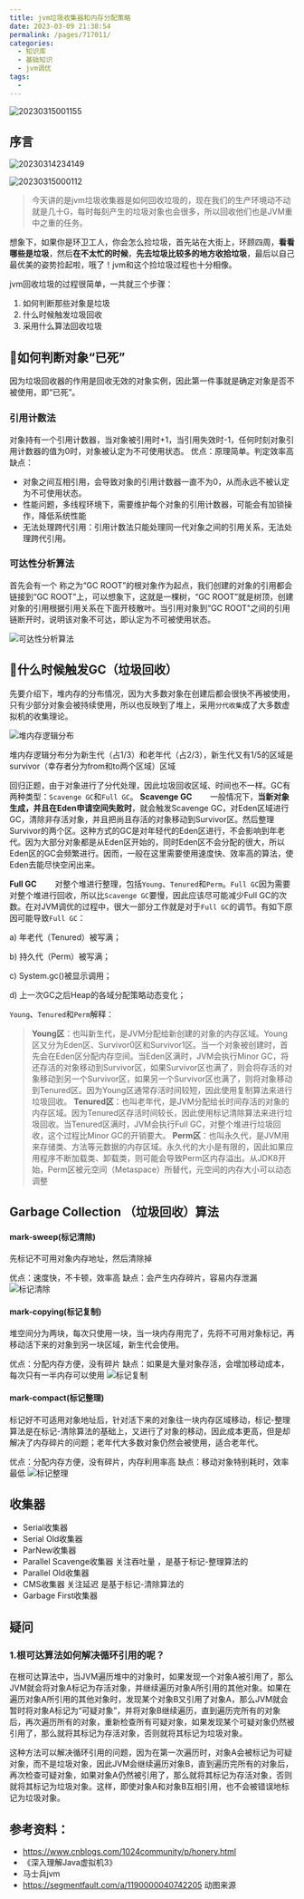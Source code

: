 ```yaml
---
title: jvm垃圾收集器和内存分配策略
date: 2023-03-09 21:38:54
permalink: /pages/717011/
categories:
  - 知识库
  - 基础知识
  - jvm调优
tags:
  - 
---
```





![20230315001155](https://img.ggball.top/picGo/20230315001155.png)
## 序言

![20230314234149](https://img.ggball.top/picGo/20230314234149.png)


![20230315000112](https://img.ggball.top/picGo/20230315000112.png)

>今天讲的是jvm垃圾收集器是如何回收垃圾的，现在我们的生产环境动不动就是几十G，每时每刻产生的垃圾对象也会很多，所以回收他们也是JVM重中之重的任务。

想象下，如果你是环卫工人，你会怎么捡垃圾，首先站在大街上，环顾四周，**看看哪些是垃圾**，然后**在不太忙的时候**，**先去垃圾比较多的地方收拾垃圾**，最后以自己最优美的姿势捡起啦，哦了！jvm和这个捡垃圾过程也十分相像。

jvm回收垃圾的过程很简单，一共就三个步骤：
1. 如何判断那些对象是垃圾
2. 什么时候触发垃圾回收
3. 采用什么算法回收垃圾




## 💠如何判断对象“已死”
因为垃圾回收器的作用是回收无效的对象实例，因此第一件事就是确定对象是否不被使用，即“已死”。

### 引用计数法
对象持有一个引用计数器，当对象被引用时+1，当引用失效时-1，任何时刻对象引用计数器的值为0时，对象被认定为不可使用状态。
优点：原理简单。判定效率高
缺点：
- 对象之间互相引用，会导致对象的引用计数器一直不为0，从而永远不被认定为不可使用状态。
- 性能问题，多线程环境下，需要维护每个对象的引用计数器，可能会有加锁操作，降低系统性能
- 无法处理跨代引用：引用计数法只能处理同一代对象之间的引用关系，无法处理跨代引用。

### 可达性分析算法
首先会有一个 称之为“GC ROOT”的根对象作为起点，我们创建的对象的引用都会链接到“GC ROOT”上，可以想象下，这就是一棵树，“GC ROOT”就是树顶，创建对象的引用根据引用关系在下面开枝散叶。当引用对象到“GC ROOT"之间的引用链断开时，说明该对象不可达，即认定为不可被使用状态。

![可达性分析算法](https://img.ggball.top/picGo/20230313215554.png)


## 🥡什么时候触发GC（垃圾回收）

先要介绍下，堆内存的分布情况，因为大多数对象在创建后都会很快不再被使用，只有少部分对象会被持续使用，所以也反映到了堆上，采用`分代收集`成了大多数虚拟机的收集理论。

![堆内存逻辑分布](https://img.ggball.top/picGo/20230313234128.png)

堆内存逻辑分布分为新生代（占1/3）和老年代（占2/3），新生代又有1/5的区域是survivor（幸存者分为from和to两个区域）区域

回归正题，由于对象进行了分代处理，因此垃圾回收区域、时间也不一样。GC有两种类型：`Scavenge GC`和`Full GC`。
**Scavenge GC**
  一般情况下，**当新对象生成，并且在Eden申请空间失败时**，就会触发Scavenge GC，对Eden区域进行GC，清除非存活对象，并且把尚且存活的对象移动到Survivor区。然后整理Survivor的两个区。这种方式的GC是对年轻代的Eden区进行，不会影响到年老代。因为大部分对象都是从Eden区开始的，同时Eden区不会分配的很大，所以Eden区的GC会频繁进行。因而，一般在这里需要使用速度快、效率高的算法，使Eden去能尽快空闲出来。

**Full GC**
  对整个堆进行整理，包括`Young`、`Tenured`和`Perm`。`Full GC`因为需要对整个堆进行回收，所以比`Scavenge GC`要慢，因此应该尽可能减少Full GC的次数。在对JVM调优的过程中，很大一部分工作就是对于`Full GC`的调节。有如下原因可能导致`Full GC`：

a) 年老代（Tenured）被写满；

b) 持久代（Perm）被写满；

c) System.gc()被显示调用；

d) 上一次GC之后Heap的各域分配策略动态变化；

`Young`、`Tenured`和`Perm`解释：
> **Young区**：也叫新生代，是JVM分配给新创建的对象的内存区域。Young区又分为Eden区、Survivor0区和Survivor1区。当一个对象被创建时，首先会在Eden区分配内存空间。当Eden区满时，JVM会执行Minor GC，将还存活的对象移动到Survivor区，如果Survivor区也满了，则会将存活的对象移动到另一个Survivor区，如果另一个Survivor区也满了，则将对象移动到Tenured区。因为Young区通常存活时间较短，因此使用复制算法来进行垃圾回收。
**Tenured区**：也叫老年代，是JVM分配给长时间存活的对象的内存区域。因为Tenured区存活时间较长，因此使用标记清除算法来进行垃圾回收。当Tenured区满时，JVM会执行Full GC，对整个堆进行垃圾回收，这个过程比Minor GC的开销要大。
**Perm区**：也叫永久代，是JVM用来存储类、方法等元数据的内存区域。永久代的大小是有限的，因此如果应用程序不断加载类、卸载类，则可能会导致Perm区内存溢出。从JDK8开始，Perm区被元空间（Metaspace）所替代，元空间的内存大小可以动态调整


## Garbage Collection （垃圾回收）算法
#### mark-sweep(标记清除) 
先标记不可用对象内存地址，然后清除掉

优点：速度快，不卡顿，效率高
缺点：会产生内存碎片，容易内存泄漏
![标记清除](https://img.ggball.top/picGo/3251302625-0ed25f77aa3994f0.gif)

#### mark-copying(标记复制) 
堆空间分为两块，每次只使用一块，当一块内存用完了，先将不可用对象标记，再移动活下来的对象到另一块区域，新生代会使用。

优点：分配内存方便，没有碎片
缺点：如果是大量对象存活，会增加移动成本，每次只有一半内存可以使用
![标记复制](https://img.ggball.top/picGo/21676771-cc4e56bc791a989e.gif)

#### mark-compact(标记整理)

 标记好不可适用对象地址后，针对活下来的对象往一块内存区域移动，标记-整理算法是在标记-清除算法的基础上，又进行了对象的移动，因此成本更高，但是却解决了内存碎片的问题；老年代大多数对象仍然会被使用，适合老年代。

优点：分配内存方便，没有碎片，内存利用率高
缺点：移动对象特别耗时，效率最低
![标记整理](https://img.ggball.top/picGo/3432439067-4133fb4a38bae6e0.gif)

## 收集器
- Serial收集器
- Serial Old收集器
- ParNew收集器
- Parallel Scavenge收集器 关注吞吐量 ，是基于标记-整理算法的
- Parallel Old收集器
- CMS收集器 关注延迟 是基于标记-清除算法的
- Garbage First收集器




## 疑问
### 1.根可达算法如何解决循环引用的呢？

在根可达算法中，当JVM遍历堆中的对象时，如果发现一个对象A被引用了，那么JVM就会将对象A标记为存活对象，并继续遍历对象A所引用的其他对象。如果在遍历对象A所引用的其他对象时，发现某个对象B又引用了对象A，那么JVM就会暂时将对象A标记为“可疑对象”，并将对象B继续遍历，直到遍历完所有的对象后，再次遍历所有的对象，重新检查所有可疑对象，如果发现某个可疑对象仍然被引用了，那么就将其标记为存活对象，否则就将其标记为垃圾对象。

这种方法可以解决循环引用的问题，因为在第一次遍历时，对象A会被标记为可疑对象，而不是垃圾对象，因此JVM会继续遍历对象B，直到遍历完所有的对象后，再次检查可疑对象，如果对象A仍然被引用了，那么就将其标记为存活对象，否则就将其标记为垃圾对象。这样，即使对象A和对象B互相引用，也不会被错误地标记为垃圾对象。

## 参考资料：
- https://www.cnblogs.com/1024community/p/honery.html
- 《深入理解Java虚拟机3》
- 马士兵jvm
- https://segmentfault.com/a/1190000040742205 动图来源
